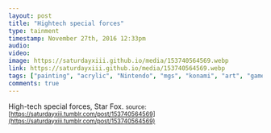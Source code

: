 ```yaml
---
layout: post
title: "Hightech special forces"
type: tainment
timestamp: November 27th, 2016 12:33pm
audio: 
video: 
image: https://saturdayxiii.github.io/media/153740564569.webp
link: https://saturdayxiii.github.io/media/153740564569.webp
tags: ["painting", "acrylic", "Nintendo", "mgs", "konami", "art", "game", "showcase"]
comments: true
---
```

High-tech special forces, Star Fox.
<small>source: [https://saturdayxiii.tumblr.com/post/153740564569](https://saturdayxiii.tumblr.com/post/153740564569)</small>